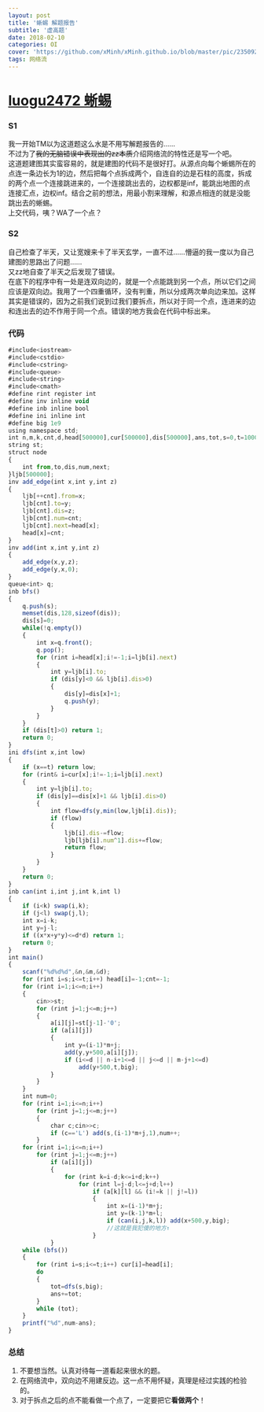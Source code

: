 ```yaml
---
layout: post
title: '蜥蜴 解题报告'
subtitle: '虚高题'
date: 2018-02-10
categories: OI
cover: 'https://github.com/xMinh/xMinh.github.io/blob/master/pic/235092-13102Q4421456.jpg?raw=true'
tags: 网络流
---
```

# [luogu2472 蜥蜴](https://www.luogu.org/problemnew/show/P2472)
### S1
我一开始TM以为这道题这么水是不用写解题报告的……    
不过为了~~我的无脑错误中表现出的zz本质~~介绍网络流的特性还是写一个吧。    
这道题建图其实蛮容易的，就是建图的代码不是很好打。从源点向每个蜥蜴所在的点连一条边长为1的边，然后把每个点拆成两个，自连自的边是石柱的高度，拆成的两个点一个连接跳进来的，一个连接跳出去的，边权都是inf，能跳出地图的点连接汇点，边权inf。结合之前的想法，用最小割来理解，和源点相连的就是没能跳出去的蜥蜴。    
上交代码，咦？WA了一个点？
### S2
自己检查了半天，又让宽嫂来卡了半天玄学，一直不过……懵逼的我一度以为自己建图的思路出了问题……    
又zz地自查了半天之后发现了错误。    
在底下的程序中有一处是连双向边的，就是一个点能跳到另一个点，所以它们之间应该是双向边。我用了一个四重循环，没有判重，所以分成两次单向边来加。这样其实是错误的，因为之前我们说到过我们要拆点，所以对于同一个点，连进来的边和连出去的边不作用于同一个点。错误的地方我会在代码中标出来。
### 代码
```JavaScript
#include<iostream>
#include<cstdio>
#include<cstring>
#include<queue>
#include<string>
#include<cmath>
#define rint register int
#define inv inline void
#define inb inline bool
#define ini inline int
#define big 1e9
using namespace std;
int n,m,k,cnt,d,head[500000],cur[500000],dis[500000],ans,tot,s=0,t=10001,a[1001][1001];
string st;
struct node
{
    int from,to,dis,num,next;
}ljb[500000];
inv add_edge(int x,int y,int z)
{
    ljb[++cnt].from=x;
    ljb[cnt].to=y;
    ljb[cnt].dis=z;
    ljb[cnt].num=cnt;
    ljb[cnt].next=head[x];
    head[x]=cnt;
}
inv add(int x,int y,int z)
{
	add_edge(x,y,z);
	add_edge(y,x,0);
}
queue<int> q;
inb bfs()
{
    q.push(s);
    memset(dis,128,sizeof(dis));
    dis[s]=0;
    while(!q.empty())
    {
        int x=q.front();
        q.pop();
        for (rint i=head[x];i!=-1;i=ljb[i].next)
        {
            int y=ljb[i].to;
            if (dis[y]<0 && ljb[i].dis>0)
            {
                dis[y]=dis[x]+1;
                q.push(y);
            }
        }
    }
    if (dis[t]>0) return 1;
    return 0;
}
ini dfs(int x,int low)
{
    if (x==t) return low;
    for (rint& i=cur[x];i!=-1;i=ljb[i].next)
    {
        int y=ljb[i].to;
        if (dis[y]==dis[x]+1 && ljb[i].dis>0)
        {
            int flow=dfs(y,min(low,ljb[i].dis));
            if (flow)
            {
                ljb[i].dis-=flow;
                ljb[ljb[i].num^1].dis+=flow;
                return flow;
            }
        }
    } 
    return 0;
} 
inb can(int i,int j,int k,int l)
{
	if (i<k) swap(i,k);
	if (j<l) swap(j,l);
	int x=i-k;
	int y=j-l;
	if ((x*x+y*y)<=d*d) return 1;
	return 0;
}
int main()
{
	scanf("%d%d%d",&n,&m,&d);
	for (rint i=s;i<=t;i++) head[i]=-1;cnt=-1;
	for (rint i=1;i<=n;i++)
	{
		cin>>st;
		for (rint j=1;j<=m;j++)
		{
			a[i][j]=st[j-1]-'0';
			if (a[i][j])
			{
				int y=(i-1)*m+j;
				add(y,y+500,a[i][j]);
				if (i<=d || n-i+1<=d || j<=d || m-j+1<=d)
					add(y+500,t,big);
			}
		}
	}
	int num=0;
	for (rint i=1;i<=n;i++)
		for (rint j=1;j<=m;j++)
		{
			char c;cin>>c;
			if (c=='L') add(s,(i-1)*m+j,1),num++;
		}
	for (rint i=1;i<=n;i++)
		for (rint j=1;j<=m;j++)
			if (a[i][j])
			{
				for (rint k=i-d;k<=i+d;k++)
					for (rint l=j-d;l<=j+d;l++)
						if (a[k][l] && (i!=k || j!=l))
						{
							int x=(i-1)*m+j;
							int y=(k-1)*m+l;
							if (can(i,j,k,l)) add(x+500,y,big);
							//这就是我犯傻的地方↑ 
						}
			}
	while (bfs())
	{
		for (rint i=s;i<=t;i++) cur[i]=head[i];
		do
		{
			tot=dfs(s,big);
			ans+=tot;
		} 
		while (tot);
	}
	printf("%d",num-ans);
}
```
### 总结
1.  不要想当然。认真对待每一道看起来很水的题。
2.  在网络流中，双向边不用建反边。这一点不用怀疑，真理是经过实践的检验的。
3.  对于拆点之后的点不能看做一个点了，一定要把它**看做两个**！
